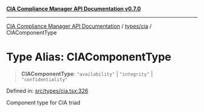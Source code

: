 [**CIA Compliance Manager API Documentation v0.7.0**](../../../README.md)

***

[CIA Compliance Manager API Documentation](../../../modules.md) / [types/cia](../README.md) / CIAComponentType

# Type Alias: CIAComponentType

> **CIAComponentType**: `"availability"` \| `"integrity"` \| `"confidentiality"`

Defined in: [src/types/cia.tsx:326](https://github.com/Hack23/cia-compliance-manager/blob/a904e43458f81faf7066f9da9fc149cc9f6e236d/src/types/cia.tsx#L326)

Component type for CIA triad
